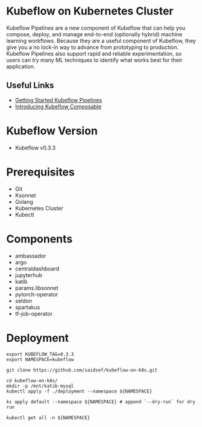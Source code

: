 # Kubeflow on Kubernetes Cluster

Kubeflow Pipelines are a new component of Kubeflow that can help you compose, deploy, and manage end-to-end (optionally hybrid) machine learning workflows. Because they are a useful component of Kubeflow, they give you a no lock-in way to advance from prototyping to production. Kubeflow Pipelines also support rapid and reliable experimentation, so users can try many ML techniques to identify what works best for their application.

## Useful Links
 - [Getting Started Kubeflow Pipelines](https://cloud.google.com/blog/products/ai-machine-learning/getting-started-kubeflow-pipelines)
 - [Introducing Kubeflow Composable](https://kubernetes.io/blog/2017/12/introducing-kubeflow-composable/)

# Kubeflow Version
 - Kubeflow v0.3.3

# Prerequisites
 - Git
 - Ksonnet
 - Golang
 - Kubernetes Cluster
 - Kubectl

# Components
 - ambassador
 - argo
 - centraldashboard
 - jupyterhub
 - katib
 - params.libsonnet
 - pytorch-operator
 - seldon
 - spartakus
 - tf-job-operator

# Deployment

```shell
export KUBEFLOW_TAG=0.3.3
export NAMESPACE=kubeflow

git clone https://github.com/saidsef/kubeflow-on-k8s.git

cd kubeflow-on-k8s/
mkdir -p /mnt/katib-mysql
kubectl apply -f ./deployment --namespace ${NAMESPACE}

ks apply default --namespace ${NAMESPACE} # append `--dry-run` for dry run

kubectl get all -n ${NAMESPACE}

```


